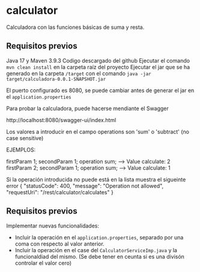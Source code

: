 
# calculator
Calculadora con las funciones básicas de suma y resta. 

## Requisitos previos
Java 17 y Maven 3.9.3
Codigo descargado del github
Ejecutar el comando `mvn clean install` en la carpeta raíz del proyecto
Ejecutar el jar que se ha generado en la carpeta `/target` con el comando
 `java -jar target/calculadora-0.0.1-SNAPSHOT.jar`

El puerto configurado es 8080, se puede cambiar antes de generar el jar en el `application.properties`

Para probar la calculadora, puede hacerse mendiante el Swagger 

http://localhost:8080/swagger-ui/index.html

Los valores a introducir en el campo operations son 'sum' o 'subtract' (no case sensitive)

EJEMPLOS:

firstParam 1; secondParam  1; operation sum; --> Value calculate: 2
firstParam 2; secondParam  1; operation sum; --> Value calculate: 1

Si la operación introducida no puede está en la lista muestra el sigueinte error 
{
  "statusCode": 400,
  "message": "Operation not allowed",
  "requestUri": "/rest/calculator/calculates"
}

## Requisitos previos
Implementar nuevas funcionalidades:
 - Incluir la operación en el `application.properties`, separado por una coma con respecto al valor anterior.
 - Incluir la operación en el case del `CalculatorServiceImp.java` y la funcionaldiad del mismo. (Se debe tener en ceunta si es una divisón controlar el valor cero)
 